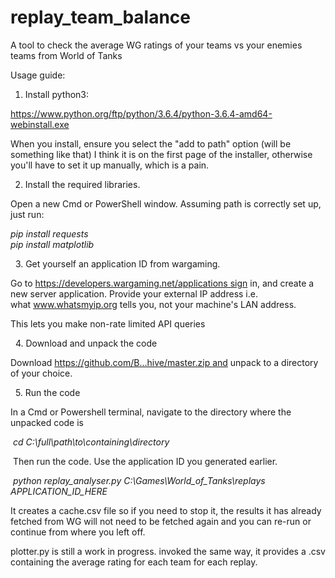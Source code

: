 # replay_team_balance
A tool to check the average WG ratings of your teams vs your enemies teams from World of Tanks

Usage guide:

1. Install python3:

https://www.python.org/ftp/python/3.6.4/python-3.6.4-amd64-webinstall.exe

When you install, ensure you select the "add to path" option (will be something like that) I think it is on the first page of the installer, otherwise you'll have to set it up manually, which is a pain.


2. Install the required libraries.

Open a new Cmd or PowerShell window.
Assuming path is correctly set up, just run:

<i>pip install requests</i><br>
<i>pip install matplotlib</i>

 
3. Get yourself an application ID from wargaming.

Go to https://developers.wargaming.net/applications sign in, and create a new server application. Provide your external IP address i.e. what www.whatsmyip.org tells you, not your machine's LAN address.

This lets you make non-rate limited API queries

 
4. Download and unpack the code

Download https://github.com/B...hive/master.zip and unpack to a directory of your choice.

 
5. Run the code

In a Cmd or Powershell terminal, navigate to the directory where the unpacked code is

 <i>cd C:\full\path\to\containing\directory</i>

 Then run the code. Use the application ID you generated earlier.

 <i>python replay_analyser.py C:\Games\World_of_Tanks\replays APPLICATION_ID_HERE</i>


It creates a cache.csv file so if you need to stop it, the results it has already fetched from WG will not need to be fetched again and you can re-run or continue from where you left off. 

plotter.py is still a work in progress. invoked the same way, it provides a .csv containing the average rating for each team for each replay.
